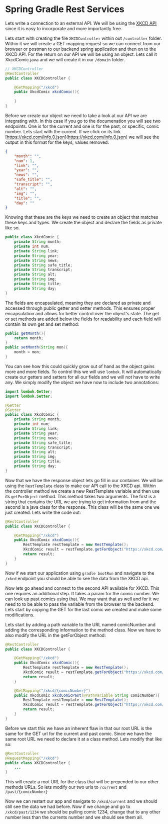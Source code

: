 # Spring Gradle Rest Services

Lets write a connection to an external API. We will be using the [XKCD API](https://xkcd.com/json.html) since it is easy to incorporate and more importantly free.

Lets start with creating the file `XKCDController` within out `/controller` folder. Within it we will create a GET mapping request so we can connect from our browser or postman to our backend spring application and then on to the XKCD API. For the return on our API we will be using an object. Lets call it XkcdComic.java and we will create it in our `/domain` folder.

```java
// XKCDController
@RestController
public class XKCDController {

    @GetMapping("/xkcd")
    public XkcdComic xkcdComic(){
        
    }
}
```
Before we create our object we need to take a look at our API we are integrating with. In this case if you go to the documenation you will see two endpoints. One is for the current and one is for the past, or specific, comic number. Lets start with the current. If we click on its link [https://xkcd.com/info.0.json](https://xkcd.com/info.0.json) we will see the output in this format for the keys, values removed:
```json
{
    "month": "",
    "num": 1,
    "link": "",
    "year": "",
    "news": "",
    "safe_title": "",
    "transcript": "",
    "alt": "",
    "img": "",
    "title": "",
    "day": ""
}
```
Knowing that these are the keys we need to create an object that matches these keys and types. We create the object and declare the fields as private like so.  
```java
public class XkcdComic {
    private String month;
    private int num;
    private String link;
    private String year;
    private String news;
    private String safe_title;
    private String transcript;
    private String alt;
    private String img;
    private String title;
    private String day;
}
```
The fields are encapsulated, meaning they are declared as private and accessed through public getter and setter methods. This ensures proper encapsulation and allows for better control over the object's state. The get or set methods are added below the fields for readability and each field will contain its own get and set method:
```java
public getMonth(){
    return month;
}
public setMonth(String mon){
    month = mon;
}
```
You can see how this could quickly grow out of hand as the object gains more and more fields. To control this we will use `lombok`. It will automatically create our getters and setters for all our fields and we will not have to write any. We simply modify the object we have now to include two annotations:
```java
import lombok.Getter;
import lombok.Setter;

@Getter
@Setter
public class XkcdComic {
    private String month;
    private int num;
    private String link;
    private String year;
    private String news;
    private String safe_title;
    private String transcript;
    private String alt;
    private String img;
    private String title;
    private String day;
}
```

Now that we have the response object lets go fill in our container. We will be using the `RestTemplate` class to make our API call to the XKCD api. Within the controller method we create a new RestTemplate variable and then use its `getForObject` method. This method takes two arguments. The first is a string that contains the URL we are trying to get information from and the second is a java class for the response. This class will be the same one we just created. Lets write the code out:
```java
@RestController
public class XKCDController {

    @GetMapping("/xkcd")
    public XkcdComic xkcdComic(){
        RestTemplate restTemplate = new RestTemplate();
        XkcdComic result = restTemplate.getForObject("https://xkcd.com/info.0.json", XkcdComic.class);
        return result;
    }
}
```

Now if we start our application using `gradle bootRun` and navigate to the `/xkcd` endpoint you should be able to see the data from the XKCD api.

Now lets go ahead and connect to the second API available for XKCD. This one requires an additional step. It takes a param for the comic number. We can look up past comics using that. We may want that as well and for it we need to to be able to pass the variable from the browser to the backend. Lets start by copying the GET for the last comic we created and make some modifications.

Lets start by adding a path variable to the URL named comicNumber and adding the corresponding information to the method class. Now we have to also modify the URL in the getForObject method: 

```java
@RestController
public class XKCDController {

    @GetMapping("/xkcd")
    public XkcdComic xkcdComic(){
        RestTemplate restTemplate = new RestTemplate();
        XkcdComic result = restTemplate.getForObject("https://xkcd.com/info.0.json", XkcdComic.class);
        return result;
    }

    @GetMapping("/xkcd/{comicNumber}")
    public XkcdComic xkcdComicPast(@PathVariable String comicNumber){
        RestTemplate restTemplate = new RestTemplate();
        XkcdComic result = restTemplate.getForObject("https://xkcd.com/" + comicNumber + "/info.0.json", XkcdComic.class);
        return result;
    }
}
```

Before we start this we have an inherent flaw in that our root URL is the same for the GET url for the current and past comic. Since we have the same root URL we need to declare it at a class method. Lets modify that like so:
```java
@RestController
@RequestMapping("/xkcd")
public class XKCDController {
    ...
}
```
This will create a root URL for the class that will be prepended to our other methods URLs. So lets modify our two urls to `/current` and `/past/{comicNumber}` 

Now we can restart our app and navigate to `/xkcd/current` and we should still see the data we had before. Now if we change and go to `/xkcd/past/1234` we should be pulling comic 1234, change that to any other number less than the currents number and we should see them all.
